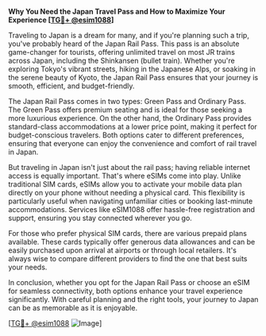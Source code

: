 **Why You Need the Japan Travel Pass and How to Maximize Your Experience [[TG💪+ @esim1088](https://t.me/s/esim1088)]**

Traveling to Japan is a dream for many, and if you're planning such a trip, you've probably heard of the Japan Rail Pass. This pass is an absolute game-changer for tourists, offering unlimited travel on most JR trains across Japan, including the Shinkansen (bullet train). Whether you're exploring Tokyo's vibrant streets, hiking in the Japanese Alps, or soaking in the serene beauty of Kyoto, the Japan Rail Pass ensures that your journey is smooth, efficient, and budget-friendly.

The Japan Rail Pass comes in two types: Green Pass and Ordinary Pass. The Green Pass offers premium seating and is ideal for those seeking a more luxurious experience. On the other hand, the Ordinary Pass provides standard-class accommodations at a lower price point, making it perfect for budget-conscious travelers. Both options cater to different preferences, ensuring that everyone can enjoy the convenience and comfort of rail travel in Japan.

But traveling in Japan isn't just about the rail pass; having reliable internet access is equally important. That's where eSIMs come into play. Unlike traditional SIM cards, eSIMs allow you to activate your mobile data plan directly on your phone without needing a physical card. This flexibility is particularly useful when navigating unfamiliar cities or booking last-minute accommodations. Services like eSIM1088 offer hassle-free registration and support, ensuring you stay connected wherever you go.

For those who prefer physical SIM cards, there are various prepaid plans available. These cards typically offer generous data allowances and can be easily purchased upon arrival at airports or through local retailers. It's always wise to compare different providers to find the one that best suits your needs.

In conclusion, whether you opt for the Japan Rail Pass or choose an eSIM for seamless connectivity, both options enhance your travel experience significantly. With careful planning and the right tools, your journey to Japan can be as memorable as it is enjoyable. 

[[TG💪+ @esim1088](https://t.me/s/esim1088) ![Image](https://i.postimg.cc/Y0z9fWf4/image.png)]